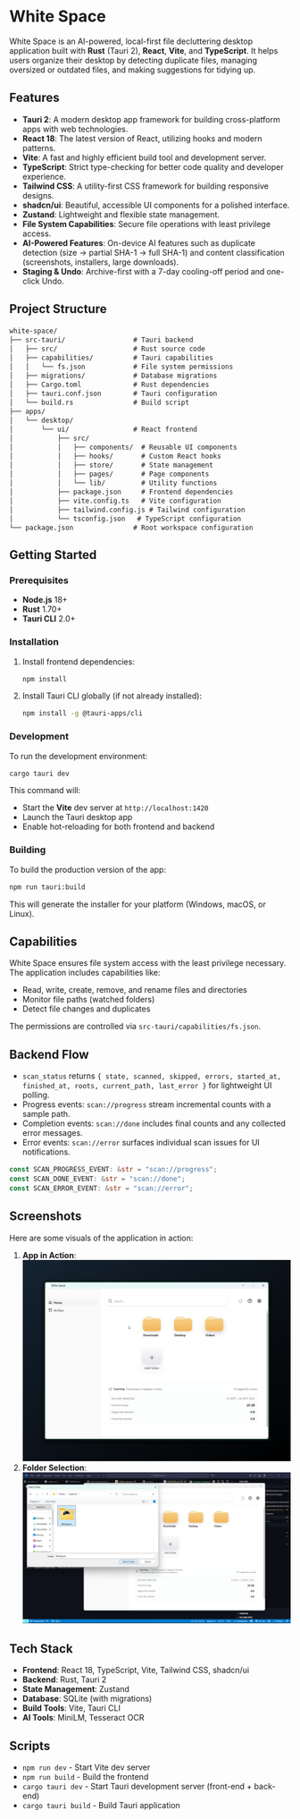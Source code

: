 # White Space

White Space is an AI-powered, local-first file decluttering desktop application built with **Rust** (Tauri 2), **React**, **Vite**, and **TypeScript**. It helps users organize their desktop by detecting duplicate files, managing oversized or outdated files, and making suggestions for tidying up.

## Features

- **Tauri 2**: A modern desktop app framework for building cross-platform apps with web technologies.
- **React 18**: The latest version of React, utilizing hooks and modern patterns.
- **Vite**: A fast and highly efficient build tool and development server.
- **TypeScript**: Strict type-checking for better code quality and developer experience.
- **Tailwind CSS**: A utility-first CSS framework for building responsive designs.
- **shadcn/ui**: Beautiful, accessible UI components for a polished interface.
- **Zustand**: Lightweight and flexible state management.
- **File System Capabilities**: Secure file operations with least privilege access.
- **AI-Powered Features**: On-device AI features such as duplicate detection (size → partial SHA-1 → full SHA-1) and content classification (screenshots, installers, large downloads).
- **Staging & Undo**: Archive-first with a 7-day cooling-off period and one-click Undo.

## Project Structure

```plaintext
white-space/
├── src-tauri/                 # Tauri backend
│   ├── src/                   # Rust source code
│   ├── capabilities/          # Tauri capabilities
│   │   └── fs.json            # File system permissions
│   ├── migrations/            # Database migrations
│   ├── Cargo.toml             # Rust dependencies
│   ├── tauri.conf.json        # Tauri configuration
│   └── build.rs               # Build script
├── apps/
│   └── desktop/
│       └── ui/                # React frontend
│           ├── src/
│           │   ├── components/  # Reusable UI components
│           │   ├── hooks/       # Custom React hooks
│           │   ├── store/       # State management
│           │   ├── pages/       # Page components
│           │   └── lib/         # Utility functions
│           ├── package.json     # Frontend dependencies
│           ├── vite.config.ts   # Vite configuration
│           ├── tailwind.config.js # Tailwind configuration
│           └── tsconfig.json   # TypeScript configuration
└── package.json               # Root workspace configuration
```

## Getting Started

### Prerequisites

- **Node.js** 18+
- **Rust** 1.70+
- **Tauri CLI** 2.0+

### Installation

1. Install frontend dependencies:

   ```bash
   npm install
   ```

2. Install Tauri CLI globally (if not already installed):

   ```bash
   npm install -g @tauri-apps/cli
   ```

### Development

To run the development environment:

```bash
cargo tauri dev
```

This command will:

- Start the **Vite** dev server at `http://localhost:1420`
- Launch the Tauri desktop app
- Enable hot-reloading for both frontend and backend

### Building

To build the production version of the app:

```bash
npm run tauri:build
```

This will generate the installer for your platform (Windows, macOS, or Linux).

## Capabilities

White Space ensures file system access with the least privilege necessary. The application includes capabilities like:

- Read, write, create, remove, and rename files and directories
- Monitor file paths (watched folders)
- Detect file changes and duplicates

The permissions are controlled via `src-tauri/capabilities/fs.json`.

## Backend Flow

- `scan_status` returns `{ state, scanned, skipped, errors, started_at, finished_at, roots, current_path, last_error }` for lightweight UI polling.
- Progress events: `scan://progress` stream incremental counts with a sample path.
- Completion events: `scan://done` includes final counts and any collected error messages.
- Error events: `scan://error` surfaces individual scan issues for UI notifications.

```rust
const SCAN_PROGRESS_EVENT: &str = "scan://progress";
const SCAN_DONE_EVENT: &str = "scan://done";
const SCAN_ERROR_EVENT: &str = "scan://error";
```

## Screenshots

Here are some visuals of the application in action:

1. **App in Action**: ![App in Action](https://github.com/calebandcode/white-space/blob/main/assets/readme-img.png)
2. **Folder Selection**: ![Folder Selection](https://github.com/calebandcode/white-space/blob/main/assets/folder-selection.png)

## Tech Stack

- **Frontend**: React 18, TypeScript, Vite, Tailwind CSS, shadcn/ui
- **Backend**: Rust, Tauri 2
- **State Management**: Zustand
- **Database**: SQLite (with migrations)
- **Build Tools**: Vite, Tauri CLI
- **AI Tools**: MiniLM, Tesseract OCR

## Scripts

- `npm run dev` - Start Vite dev server
- `npm run build` - Build the frontend
- `cargo tauri dev` - Start Tauri development server (front-end + back-end)
- `cargo tauri build` - Build Tauri application
